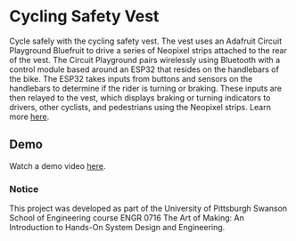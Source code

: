 # Cycling Safety Vest

Cycle safely with the cycling safety vest. The vest uses an Adafruit Circuit Playground Bluefruit to drive a series of Neopixel strips attached to the rear of the vest. The Circuit Playground pairs wirelessly using Bluetooth with a control module based around an ESP32 that resides on the handlebars of the bike. The ESP32 takes inputs from buttons and sensors on the handlebars to determine if the rider is turning or braking. These inputs are then relayed to the vest, which displays braking or turning indicators to drivers, other cyclists, and pedestrians using the Neopixel strips. Learn more [here](https://sites.google.com/view/bicyclesafetyvest/home).

## Demo

Watch a demo video [here](https://www.youtube.com/watch?v=49KoyJveJM8).

### Notice

This project was developed as part of the University of Pittsburgh Swanson School of Engineering course ENGR 0716 The Art of Making: An Introduction to Hands-On System Design and Engineering.
